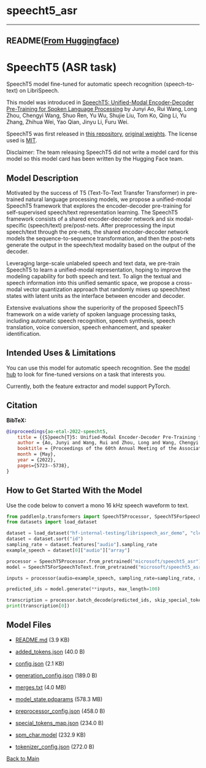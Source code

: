 
# speecht5_asr
---


## README([From Huggingface](https://huggingface.co/microsoft/speecht5_asr))



# SpeechT5 (ASR task)

SpeechT5 model fine-tuned for automatic speech recognition (speech-to-text) on LibriSpeech.

This model was introduced in [SpeechT5: Unified-Modal Encoder-Decoder Pre-Training for Spoken Language Processing](https://arxiv.org/abs/2110.07205) by Junyi Ao, Rui Wang, Long Zhou, Chengyi Wang, Shuo Ren, Yu Wu, Shujie Liu, Tom Ko, Qing Li, Yu Zhang, Zhihua Wei, Yao Qian, Jinyu Li, Furu Wei.

SpeechT5 was first released in [this repository](https://github.com/microsoft/SpeechT5/), [original weights](https://huggingface.co/ajyy/SpeechT5/). The license used is [MIT](https://github.com/microsoft/SpeechT5/blob/main/LICENSE).

Disclaimer: The team releasing SpeechT5 did not write a model card for this model so this model card has been written by the Hugging Face team.

## Model Description

Motivated by the success of T5 (Text-To-Text Transfer Transformer) in pre-trained natural language processing models, we propose a unified-modal SpeechT5 framework that explores the encoder-decoder pre-training for self-supervised speech/text representation learning. The SpeechT5 framework consists of a shared encoder-decoder network and six modal-specific (speech/text) pre/post-nets. After preprocessing the input speech/text through the pre-nets, the shared encoder-decoder network models the sequence-to-sequence transformation, and then the post-nets generate the output in the speech/text modality based on the output of the decoder.

Leveraging large-scale unlabeled speech and text data, we pre-train SpeechT5 to learn a unified-modal representation, hoping to improve the modeling capability for both speech and text. To align the textual and speech information into this unified semantic space, we propose a cross-modal vector quantization approach that randomly mixes up speech/text states with latent units as the interface between encoder and decoder.

Extensive evaluations show the superiority of the proposed SpeechT5 framework on a wide variety of spoken language processing tasks, including automatic speech recognition, speech synthesis, speech translation, voice conversion, speech enhancement, and speaker identification.

## Intended Uses & Limitations

You can use this model for automatic speech recognition. See the [model hub](https://huggingface.co/models?search=speecht5) to look for fine-tuned versions on a task that interests you.

Currently, both the feature extractor and model support PyTorch.

## Citation

**BibTeX:**

```bibtex
@inproceedings{ao-etal-2022-speecht5,
    title = {{S}peech{T}5: Unified-Modal Encoder-Decoder Pre-Training for Spoken Language Processing},
    author = {Ao, Junyi and Wang, Rui and Zhou, Long and Wang, Chengyi and Ren, Shuo and Wu, Yu and Liu, Shujie and Ko, Tom and Li, Qing and Zhang, Yu and Wei, Zhihua and Qian, Yao and Li, Jinyu and Wei, Furu},
    booktitle = {Proceedings of the 60th Annual Meeting of the Association for Computational Linguistics (Volume 1: Long Papers)},
    month = {May},
    year = {2022},
    pages={5723--5738},
}
```

## How to Get Started With the Model

Use the code below to convert a mono 16 kHz speech waveform to text.

```python
from paddlenlp.transformers import SpeechT5Processor, SpeechT5ForSpeechToText
from datasets import load_dataset

dataset = load_dataset("hf-internal-testing/librispeech_asr_demo", "clean", split="validation")
dataset = dataset.sort("id")
sampling_rate = dataset.features["audio"].sampling_rate
example_speech = dataset[0]["audio"]["array"]

processor = SpeechT5Processor.from_pretrained("microsoft/speecht5_asr")
model = SpeechT5ForSpeechToText.from_pretrained("microsoft/speecht5_asr")

inputs = processor(audio=example_speech, sampling_rate=sampling_rate, return_tensors="pt")

predicted_ids = model.generate(**inputs, max_length=100)

transcription = processor.batch_decode(predicted_ids, skip_special_tokens=True)
print(transcription[0])
```




## Model Files

- [README.md](https://paddlenlp.bj.bcebos.com/models/community/microsoft/speecht5_asr/README.md) (3.9 KB)

- [added_tokens.json](https://paddlenlp.bj.bcebos.com/models/community/microsoft/speecht5_asr/added_tokens.json) (40.0 B)

- [config.json](https://paddlenlp.bj.bcebos.com/models/community/microsoft/speecht5_asr/config.json) (2.1 KB)

- [generation_config.json](https://paddlenlp.bj.bcebos.com/models/community/microsoft/speecht5_asr/generation_config.json) (189.0 B)

- [merges.txt](https://paddlenlp.bj.bcebos.com/models/community/microsoft/speecht5_asr/merges.txt) (4.0 MB)

- [model_state.pdparams](https://paddlenlp.bj.bcebos.com/models/community/microsoft/speecht5_asr/model_state.pdparams) (578.3 MB)

- [preprocessor_config.json](https://paddlenlp.bj.bcebos.com/models/community/microsoft/speecht5_asr/preprocessor_config.json) (458.0 B)

- [special_tokens_map.json](https://paddlenlp.bj.bcebos.com/models/community/microsoft/speecht5_asr/special_tokens_map.json) (234.0 B)

- [spm_char.model](https://paddlenlp.bj.bcebos.com/models/community/microsoft/speecht5_asr/spm_char.model) (232.9 KB)

- [tokenizer_config.json](https://paddlenlp.bj.bcebos.com/models/community/microsoft/speecht5_asr/tokenizer_config.json) (272.0 B)


[Back to Main](../../)